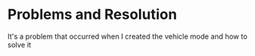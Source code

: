 # Problems and Resolution

It's a problem that occurred when I created the vehicle mode and how to solve it
